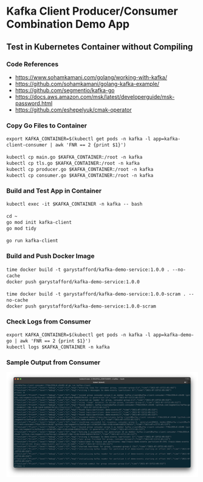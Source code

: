 # Kafka Client Producer/Consumer Combination Demo App

## Test in Kubernetes Container without Compiling

### Code References

- <https://www.sohamkamani.com/golang/working-with-kafka/>
- <https://github.com/sohamkamani/golang-kafka-example/>
- <https://github.com/segmentio/kafka-go>
- <https://docs.aws.amazon.com/msk/latest/developerguide/msk-password.html>
- <https://github.com/eshepelyuk/cmak-operator>

### Copy Go Files to Container

```shell
export KAFKA_CONTAINER=$(kubectl get pods -n kafka -l app=kafka-client-consumer | awk 'FNR == 2 {print $1}')

kubectl cp main.go $KAFKA_CONTAINER:/root -n kafka
kubectl cp tls.go $KAFKA_CONTAINER:/root -n kafka
kubectl cp producer.go $KAFKA_CONTAINER:/root -n kafka
kubectl cp consumer.go $KAFKA_CONTAINER:/root -n kafka
```

### Build and Test App in Container

```shell
kubectl exec -it $KAFKA_CONTAINER -n kafka -- bash

cd ~
go mod init kafka-client
go mod tidy

go run kafka-client
```

### Build and Push Docker Image

```shell
time docker build -t garystafford/kafka-demo-service:1.0.0 . --no-cache
docker push garystafford/kafka-demo-service:1.0.0

time docker build -t garystafford/kafka-demo-service:1.0.0-scram . --no-cache
docker push garystafford/kafka-demo-service:1.0.0-scram
```

### Check Logs from Consumer

```shell
export KAFKA_CONTAINER=$(kubectl get pods -n kafka -l app=kafka-demo-go | awk 'FNR == 2 {print $1}')
kubectl logs $KAFKA_CONTAINER -n kafka
```

### Sample Output from Consumer

![Consumer](consumer.png)
